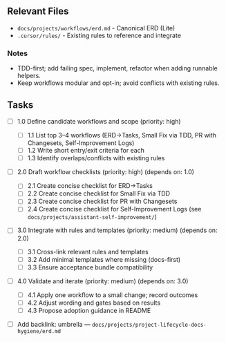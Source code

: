## Relevant Files

- `docs/projects/workflows/erd.md` - Canonical ERD (Lite)
- `.cursor/rules/` - Existing rules to reference and integrate

### Notes

- TDD-first; add failing spec, implement, refactor when adding runnable helpers.
- Keep workflows modular and opt-in; avoid conflicts with existing rules.

## Tasks

- [ ] 1.0 Define candidate workflows and scope (priority: high)

  - [ ] 1.1 List top 3–4 workflows (ERD→Tasks, Small Fix via TDD, PR with Changesets, Self-Improvement Logs)
  - [ ] 1.2 Write short entry/exit criteria for each
  - [ ] 1.3 Identify overlaps/conflicts with existing rules

- [ ] 2.0 Draft workflow checklists (priority: high) (depends on: 1.0)

  - [ ] 2.1 Create concise checklist for ERD→Tasks
  - [ ] 2.2 Create concise checklist for Small Fix via TDD
  - [ ] 2.3 Create concise checklist for PR with Changesets
  - [ ] 2.4 Create concise checklist for Self-Improvement Logs (see `docs/projects/assistant-self-improvement/`)

- [ ] 3.0 Integrate with rules and templates (priority: medium) (depends on: 2.0)

  - [ ] 3.1 Cross-link relevant rules and templates
  - [ ] 3.2 Add minimal templates where missing (docs-first)
  - [ ] 3.3 Ensure acceptance bundle compatibility

- [ ] 4.0 Validate and iterate (priority: medium) (depends on: 3.0)
  - [ ] 4.1 Apply one workflow to a small change; record outcomes
  - [ ] 4.2 Adjust wording and gates based on results
  - [ ] 4.3 Propose adoption guidance in README
- [ ] Add backlink: umbrella — `docs/projects/project-lifecycle-docs-hygiene/erd.md`
